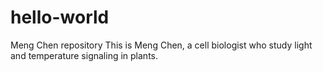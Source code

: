 # hello-world
Meng Chen repository
This is Meng Chen, a cell biologist who study light and temperature signaling in plants.
